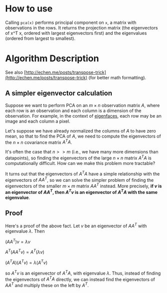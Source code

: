 # How to use
Calling `pca(x)` performs principal component on `x`, a matrix with observations in the rows. It returns the projection matrix (the eigenvectors of x^T x, ordered with largest eigenvectors first) and the eigenvalues (ordered from largest to smallest).

# Algorithm Description

See also [http://echen.me/posts/transpose-trick](http://echen.me/posts/transpose-trick) (for better math formatting).

## A simpler eigenvector calculation
Suppose we want to perform PCA on an $m \times n$ observation matrix $A$, where each row is an observation and each column is a dimension of the observation. For example, in the context of [eigenfaces](http://en.wikipedia.org/wiki/Eigenface), each row may be an image and each column a pixel.

Let's suppose we have already normalized the columns of $A$ to have zero mean, so that to find the PCA of $A$, we need to compute the eigenvectors of the $n \times n$ covariance matrix $A^T A$.

It's often the case that $n >> m$ (i.e., we have many more dimensions than datapoints), so finding the eigenvectors of the large $n \times n$ matrix $A^T A$ is computationally difficult. How can we make this problem more tractable?

It turns out that the eigenvectors of $A^T A$ have a simple relationship with the eigenvectors of $A A^T$, so we can solve the simpler problem of finding the eigenvectors of the smaller $m \times m$ matrix $A A^T$ instead. More precisely, **if $v$ is an eigenvector of $A A^T$, then $A^Tv$ is an eigenvector of $A^T A$ with the same eigenvalue**.

## Proof
Here's a proof of the above fact. Let $v$ be an eigenvector of $A A^T$ with eigenvalue $\lambda$. Then

$(A A^T) v = \lambda v$

$A^T(A A^T v) = A^T(\lambda v)$

$(A^T A)(A^T v) = \lambda (A^T v)$

so $A^Tv$ is an eigenvector of $A^T A$, with eigenvalue $\lambda$. Thus, instead of finding the eigenvectors of $A^T A$ directly, we can instead find the eigenvectors of $A A^T$ and multiply these on the left by $A^T$.